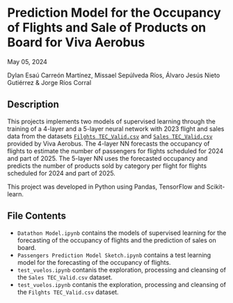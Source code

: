# Prediction Model for the Occupancy of Flights and Sale of Products on Board for Viva Aerobus

May 05, 2024

Dylan Esaú Carreón Martínez, Missael Sepúlveda Ríos, Álvaro Jesús Nieto Gutiérrez & Jorge Ríos Corral

## Description

This projects implements two models of supervised learning through the training of a 4-layer and a 5-layer neural network with 2023 flight and sales data from the datasets [`Filghts TEC_Valid.csv`](https://drive.google.com/file/d/1h4GvP8it_wwJsvtJekbBTY8qKGGOUV_s/view) and [`Sales TEC_Valid.csv`](https://drive.google.com/file/d/1Kf0UIkgDdlrkdKBU1IAUpJrYx-0KdK78/view) provided by Viva Aerobus. The 4-layer NN forecasts the occupancy of flights to estimate the number of passengers for flights scheduled for 2024 and part of 2025. The 5-layer NN uses the forecasted occupancy and predicts the number of products sold by category per flight for flights scheduled for 2024 and part of 2025.

This project was developed in Python using Pandas, TensorFlow and Scikit-learn.

## File Contents

- `Datathon Model.ipynb` contains the models of supervised learning for the forecasting of the occupancy of flights and the prediction of sales on board.
- `Passengers Prediction Model Sketch.ipynb` contains a test learning model for the forecasting of the occupancy of flights.
- `test_vuelos.ipynb` contanis the exploration, processing and cleansing of the `Sales TEC_Valid.csv` dataset.
- `test_vuelos.ipynb` contanis the exploration, processing and cleansing of the `Filghts TEC_Valid.csv` dataset.
